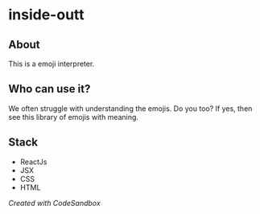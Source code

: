 # inside-outt

## About
This is a emoji interpreter.

## Who can use it?
We often struggle with understanding the emojis. Do you too? If yes, then see this library of emojis with meaning. 

## Stack
- ReactJs
- JSX
- CSS
- HTML

*Created with CodeSandbox*
